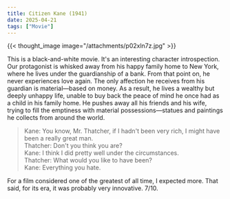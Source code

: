 ```yaml
---
title: Citizen Kane (1941)
date: 2025-04-21
tags: ["Movie"]
---
```


{{< thought_image image="/attachments/p02xln7z.jpg" >}}


This is a black-and-white movie. It's an interesting character introspection. Our protagonist is whisked away from his happy family home to New York, where he lives under the guardianship of a bank. From that point on, he never experiences love again. The only affection he receives from his guardian is material—based on money. 
As a result, he lives a wealthy but deeply unhappy life, unable to buy back the peace of mind he once had as a child in his family home. He pushes away all his friends and his wife, trying to fill the emptiness with material possessions—statues and paintings he collects from around the world.

> Kane: You know, Mr. Thatcher, if I hadn't been very rich, I might have been a really great man.    
> Thatcher: Don't you think you are?    
> Kane: I think I did pretty well under the circumstances.  
> Thatcher: What would you like to have been?   
> Kane: Everything you hate.   

For a film considered one of the greatest of all time, I expected more. That said, for its era, it was probably very innovative. 7/10.

